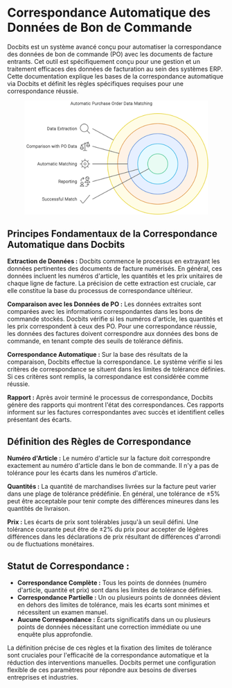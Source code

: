 # Correspondance Automatique des Données de Bon de Commande

Docbits est un système avancé conçu pour automatiser la correspondance des données de bon de commande (PO) avec les documents de facture entrants. Cet outil est spécifiquement conçu pour une gestion et un traitement efficaces des données de facturation au sein des systèmes ERP. Cette documentation explique les bases de la correspondance automatique via Docbits et définit les règles spécifiques requises pour une correspondance réussie.

<figure><img src="../../.gitbook/assets/Automatic Purchase Order Data Matching.svg" alt=""><figcaption></figcaption></figure>

## **Principes Fondamentaux de la Correspondance Automatique dans Docbits**

**Extraction de Données :** Docbits commence le processus en extrayant les données pertinentes des documents de facture numérisés. En général, ces données incluent les numéros d'article, les quantités et les prix unitaires de chaque ligne de facture. La précision de cette extraction est cruciale, car elle constitue la base du processus de correspondance ultérieur.

**Comparaison avec les Données de PO :** Les données extraites sont comparées avec les informations correspondantes dans les bons de commande stockés. Docbits vérifie si les numéros d'article, les quantités et les prix correspondent à ceux des PO. Pour une correspondance réussie, les données des factures doivent correspondre aux données des bons de commande, en tenant compte des seuils de tolérance définis.

**Correspondance Automatique :** Sur la base des résultats de la comparaison, Docbits effectue la correspondance. Le système vérifie si les critères de correspondance se situent dans les limites de tolérance définies. Si ces critères sont remplis, la correspondance est considérée comme réussie.

**Rapport :** Après avoir terminé le processus de correspondance, Docbits génère des rapports qui montrent l'état des correspondances. Ces rapports informent sur les factures correspondantes avec succès et identifient celles présentant des écarts.

## **Définition des Règles de Correspondance**

**Numéro d'Article :** Le numéro d'article sur la facture doit correspondre exactement au numéro d'article dans le bon de commande. Il n'y a pas de tolérance pour les écarts dans les numéros d'article.

**Quantités :** La quantité de marchandises livrées sur la facture peut varier dans une plage de tolérance prédéfinie. En général, une tolérance de ±5% peut être acceptable pour tenir compte des différences mineures dans les quantités de livraison.

**Prix :** Les écarts de prix sont tolérables jusqu'à un seuil défini. Une tolérance courante peut être de ±2% du prix pour accepter de légères différences dans les déclarations de prix résultant de différences d'arrondi ou de fluctuations monétaires.

## **Statut de Correspondance :**

* **Correspondance Complète :** Tous les points de données (numéro d'article, quantité et prix) sont dans les limites de tolérance définies.
* **Correspondance Partielle :** Un ou plusieurs points de données dévient en dehors des limites de tolérance, mais les écarts sont minimes et nécessitent un examen manuel.
* **Aucune Correspondance :** Écarts significatifs dans un ou plusieurs points de données nécessitant une correction immédiate ou une enquête plus approfondie.

La définition précise de ces règles et la fixation des limites de tolérance sont cruciales pour l'efficacité de la correspondance automatique et la réduction des interventions manuelles. Docbits permet une configuration flexible de ces paramètres pour répondre aux besoins de diverses entreprises et industries.
